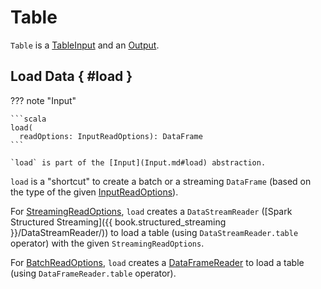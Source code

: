 # Table

`Table` is a [TableInput](TableInput.md) and an [Output](Output.md).

## Load Data { #load }

??? note "Input"

    ```scala
    load(
      readOptions: InputReadOptions): DataFrame
    ```

    `load` is part of the [Input](Input.md#load) abstraction.

`load` is a "shortcut" to create a batch or a streaming `DataFrame` (based on the type of the given [InputReadOptions](InputReadOptions.md)).

For [StreamingReadOptions](InputReadOptions.md#StreamingReadOptions), `load` creates a `DataStreamReader` ([Spark Structured Streaming]({{ book.structured_streaming }}/DataStreamReader/)) to load a table (using `DataStreamReader.table` operator) with the given `StreamingReadOptions`.

For [BatchReadOptions](InputReadOptions.md#BatchReadOptions), `load` creates a [DataFrameReader](../DataFrameReader.md) to load a table (using `DataFrameReader.table` operator).
